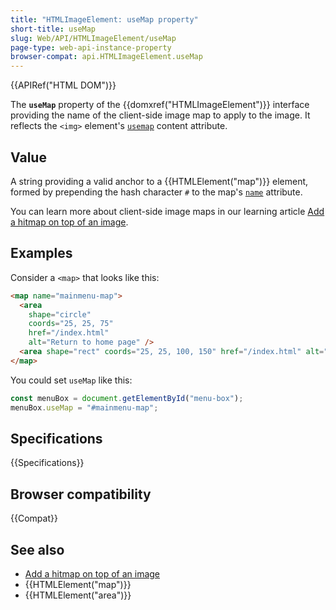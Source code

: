 ```yaml
---
title: "HTMLImageElement: useMap property"
short-title: useMap
slug: Web/API/HTMLImageElement/useMap
page-type: web-api-instance-property
browser-compat: api.HTMLImageElement.useMap
---
```


{{APIRef("HTML DOM")}}

The **`useMap`** property of the {{domxref("HTMLImageElement")}} interface providing the name of the client-side image map to apply to the image. It reflects the `<img>` element's [`usemap`](/en-US/docs/Web/HTML/Reference/Elements/img#usemap) content attribute.

## Value

A string providing a valid anchor to a {{HTMLElement("map")}} element, formed by prepending the hash character `#` to the map's [`name`](/en-US/docs/Web/HTML/Reference/Elements/map#name) attribute.

You can learn more about client-side image maps in our learning article [Add a hitmap on top of an image](/en-US/docs/Web/HTML/How_to/Add_a_hit_map_on_top_of_an_image).

## Examples

Consider a `<map>` that looks like this:

```html
<map name="mainmenu-map">
  <area
    shape="circle"
    coords="25, 25, 75"
    href="/index.html"
    alt="Return to home page" />
  <area shape="rect" coords="25, 25, 100, 150" href="/index.html" alt="Shop" />
</map>
```

You could set `useMap` like this:

```js
const menuBox = document.getElementById("menu-box");
menuBox.useMap = "#mainmenu-map";
```

## Specifications

{{Specifications}}

## Browser compatibility

{{Compat}}

## See also

- [Add a hitmap on top of an image](/en-US/docs/Web/HTML/How_to/Add_a_hit_map_on_top_of_an_image)
- {{HTMLElement("map")}}
- {{HTMLElement("area")}}
